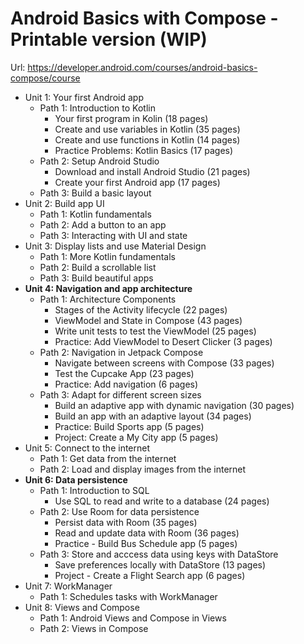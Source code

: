 # Android Basics with Compose - Printable version (WIP) #

Url: https://developer.android.com/courses/android-basics-compose/course

- Unit 1: Your first Android app
  - Path 1: Introduction to Kotlin
    - Your first program in Kolin (18 pages)
    - Create and use variables in Kotlin (35 pages)
    - Create and use functions in Kotlin (14 pages)
    - Practice Problems: Kotlin Basics (17 pages)
  - Path 2: Setup Android Studio
    - Download and install Android Studio (21 pages)
    - Create your first Android app (17 pages)
  - Path 3: Build a basic layout
- Unit 2: Build app UI
  - Path 1: Kotlin fundamentals
  - Path 2: Add a button to an app
  - Path 3: Interacting with UI and state
- Unit 3: Display lists and use Material Design
  - Path 1: More Kotlin fundamentals
  - Path 2: Build a scrollable list
  - Path 3: Build beautiful apps
- **Unit 4: Navigation and app architecture**
  - Path 1: Architecture Components
    - Stages of the Activity lifecycle (22 pages)
    - ViewModel and State in Compose (43 pages)
    - Write unit tests to test the ViewModel (25 pages)
    - Practice: Add ViewModel to Desert Clicker (3 pages)
  - Path 2: Navigation in Jetpack Compose
    - Navigate between screens with Compose (33 pages)
    - Test the Cupcake App (23 pages)
    - Practice: Add navigation (6 pages)
  - Path 3: Adapt for different screen sizes
    - Build an adaptive app with dynamic navigation (30 pages)
    - Build an app with an adaptive layout (34 pages)
    - Practice: Build Sports app (5 pages)
    - Project: Create a My City app (5 pages)
- Unit 5: Connect to the internet
  - Path 1: Get data from the internet
  - Path 2: Load and display images from the internet
- **Unit 6: Data persistence**
  - Path 1: Introduction to SQL
    - Use SQL to read and write to a database (24 pages)
  - Path 2: Use Room for data persistence
    - Persist data with Room (35 pages)
    - Read and update data with Room (36 pages)
    - Practice - Build Bus Schedule app (5 pages)
  - Path 3: Store and acccess data using keys with DataStore
    - Save preferences locally with DataStore (13 pages)
    - Project - Create a Flight Search app (6 pages)
- Unit 7: WorkManager
  - Path 1: Schedules tasks with WorkManager
- Unit 8: Views and Compose
  - Path 1: Android Views and Compose in Views
  - Path 2: Views in Compose

